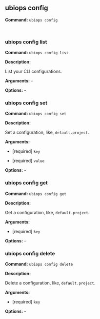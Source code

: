 ## ubiops config

**Command:** `ubiops config`


<br/>

### ubiops config list

**Command:** `ubiops config list`

**Description:**

List your CLI configurations.

**Arguments:** - 

**Options:** - 
<br/>

### ubiops config set

**Command:** `ubiops config set`

**Description:**

Set a configuration, like, `default.project`.

**Arguments:**

- [required] `key`

- [required] `value`



**Options:** - 
<br/>

### ubiops config get

**Command:** `ubiops config get`

**Description:**

Get a configuration, like, `default.project`.

**Arguments:**

- [required] `key`



**Options:** - 
<br/>

### ubiops config delete

**Command:** `ubiops config delete`

**Description:**

Delete a configuration, like, `default.project`.

**Arguments:**

- [required] `key`



**Options:** - 
<br/>
